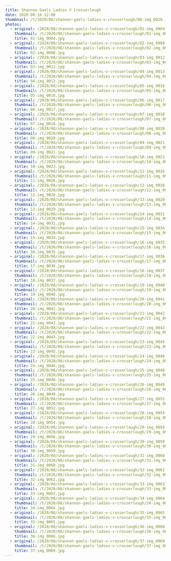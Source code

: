 ```yaml
---
title: Shannon Gaels Ladies V Crosserlough
date: 2020-08-16 12:00
thumbnail: /t/2020/08/shannon-gaels-ladies-v-crosserlough/08-img_0020.jpg
photos:
  - original: /2020/08/shannon-gaels-ladies-v-crosserlough/01-img_0004.jpg
    thumbnail: /t/2020/08/shannon-gaels-ladies-v-crosserlough/01-img_0004.jpg
    title: 01-img_0004.jpg
  - original: /2020/08/shannon-gaels-ladies-v-crosserlough/02-img_0008.jpg
    thumbnail: /t/2020/08/shannon-gaels-ladies-v-crosserlough/02-img_0008.jpg
    title: 02-img_0008.jpg
  - original: /2020/08/shannon-gaels-ladies-v-crosserlough/03-img_0012.jpg
    thumbnail: /t/2020/08/shannon-gaels-ladies-v-crosserlough/03-img_0012.jpg
    title: 03-img_0012.jpg
  - original: /2020/08/shannon-gaels-ladies-v-crosserlough/04-img_0013.jpg
    thumbnail: /t/2020/08/shannon-gaels-ladies-v-crosserlough/04-img_0013.jpg
    title: 04-img_0013.jpg
  - original: /2020/08/shannon-gaels-ladies-v-crosserlough/05-img_0016.jpg
    thumbnail: /t/2020/08/shannon-gaels-ladies-v-crosserlough/05-img_0016.jpg
    title: 05-img_0016.jpg
  - original: /2020/08/shannon-gaels-ladies-v-crosserlough/06-img_0017.jpg
    thumbnail: /t/2020/08/shannon-gaels-ladies-v-crosserlough/06-img_0017.jpg
    title: 06-img_0017.jpg
  - original: /2020/08/shannon-gaels-ladies-v-crosserlough/07-img_0018.jpg
    thumbnail: /t/2020/08/shannon-gaels-ladies-v-crosserlough/07-img_0018.jpg
    title: 07-img_0018.jpg
  - original: /2020/08/shannon-gaels-ladies-v-crosserlough/08-img_0020.jpg
    thumbnail: /t/2020/08/shannon-gaels-ladies-v-crosserlough/08-img_0020.jpg
    title: 08-img_0020.jpg
  - original: /2020/08/shannon-gaels-ladies-v-crosserlough/09-img_0021.jpg
    thumbnail: /t/2020/08/shannon-gaels-ladies-v-crosserlough/09-img_0021.jpg
    title: 09-img_0021.jpg
  - original: /2020/08/shannon-gaels-ladies-v-crosserlough/10-img_0023.jpg
    thumbnail: /t/2020/08/shannon-gaels-ladies-v-crosserlough/10-img_0023.jpg
    title: 10-img_0023.jpg
  - original: /2020/08/shannon-gaels-ladies-v-crosserlough/11-img_0026.jpg
    thumbnail: /t/2020/08/shannon-gaels-ladies-v-crosserlough/11-img_0026.jpg
    title: 11-img_0026.jpg
  - original: /2020/08/shannon-gaels-ladies-v-crosserlough/12-img_0028.jpg
    thumbnail: /t/2020/08/shannon-gaels-ladies-v-crosserlough/12-img_0028.jpg
    title: 12-img_0028.jpg
  - original: /2020/08/shannon-gaels-ladies-v-crosserlough/13-img_0029.jpg
    thumbnail: /t/2020/08/shannon-gaels-ladies-v-crosserlough/13-img_0029.jpg
    title: 13-img_0029.jpg
  - original: /2020/08/shannon-gaels-ladies-v-crosserlough/14-img_0031.jpg
    thumbnail: /t/2020/08/shannon-gaels-ladies-v-crosserlough/14-img_0031.jpg
    title: 14-img_0031.jpg
  - original: /2020/08/shannon-gaels-ladies-v-crosserlough/15-img_0034.jpg
    thumbnail: /t/2020/08/shannon-gaels-ladies-v-crosserlough/15-img_0034.jpg
    title: 15-img_0034.jpg
  - original: /2020/08/shannon-gaels-ladies-v-crosserlough/16-img_0035.jpg
    thumbnail: /t/2020/08/shannon-gaels-ladies-v-crosserlough/16-img_0035.jpg
    title: 16-img_0035.jpg
  - original: /2020/08/shannon-gaels-ladies-v-crosserlough/17-img_0036.jpg
    thumbnail: /t/2020/08/shannon-gaels-ladies-v-crosserlough/17-img_0036.jpg
    title: 17-img_0036.jpg
  - original: /2020/08/shannon-gaels-ladies-v-crosserlough/18-img_0037.jpg
    thumbnail: /t/2020/08/shannon-gaels-ladies-v-crosserlough/18-img_0037.jpg
    title: 18-img_0037.jpg
  - original: /2020/08/shannon-gaels-ladies-v-crosserlough/19-img_0040.jpg
    thumbnail: /t/2020/08/shannon-gaels-ladies-v-crosserlough/19-img_0040.jpg
    title: 19-img_0040.jpg
  - original: /2020/08/shannon-gaels-ladies-v-crosserlough/20-img_0041.jpg
    thumbnail: /t/2020/08/shannon-gaels-ladies-v-crosserlough/20-img_0041.jpg
    title: 20-img_0041.jpg
  - original: /2020/08/shannon-gaels-ladies-v-crosserlough/21-img_0042.jpg
    thumbnail: /t/2020/08/shannon-gaels-ladies-v-crosserlough/21-img_0042.jpg
    title: 21-img_0042.jpg
  - original: /2020/08/shannon-gaels-ladies-v-crosserlough/22-img_0043.jpg
    thumbnail: /t/2020/08/shannon-gaels-ladies-v-crosserlough/22-img_0043.jpg
    title: 22-img_0043.jpg
  - original: /2020/08/shannon-gaels-ladies-v-crosserlough/23-img_0045.jpg
    thumbnail: /t/2020/08/shannon-gaels-ladies-v-crosserlough/23-img_0045.jpg
    title: 23-img_0045.jpg
  - original: /2020/08/shannon-gaels-ladies-v-crosserlough/24-img_0046.jpg
    thumbnail: /t/2020/08/shannon-gaels-ladies-v-crosserlough/24-img_0046.jpg
    title: 24-img_0046.jpg
  - original: /2020/08/shannon-gaels-ladies-v-crosserlough/25-img_0048.jpg
    thumbnail: /t/2020/08/shannon-gaels-ladies-v-crosserlough/25-img_0048.jpg
    title: 25-img_0048.jpg
  - original: /2020/08/shannon-gaels-ladies-v-crosserlough/26-img_0049.jpg
    thumbnail: /t/2020/08/shannon-gaels-ladies-v-crosserlough/26-img_0049.jpg
    title: 26-img_0049.jpg
  - original: /2020/08/shannon-gaels-ladies-v-crosserlough/27-img_0052.jpg
    thumbnail: /t/2020/08/shannon-gaels-ladies-v-crosserlough/27-img_0052.jpg
    title: 27-img_0052.jpg
  - original: /2020/08/shannon-gaels-ladies-v-crosserlough/28-img_0054.jpg
    thumbnail: /t/2020/08/shannon-gaels-ladies-v-crosserlough/28-img_0054.jpg
    title: 28-img_0054.jpg
  - original: /2020/08/shannon-gaels-ladies-v-crosserlough/29-img_0056.jpg
    thumbnail: /t/2020/08/shannon-gaels-ladies-v-crosserlough/29-img_0056.jpg
    title: 29-img_0056.jpg
  - original: /2020/08/shannon-gaels-ladies-v-crosserlough/30-img_0059.jpg
    thumbnail: /t/2020/08/shannon-gaels-ladies-v-crosserlough/30-img_0059.jpg
    title: 30-img_0059.jpg
  - original: /2020/08/shannon-gaels-ladies-v-crosserlough/31-img_0060.jpg
    thumbnail: /t/2020/08/shannon-gaels-ladies-v-crosserlough/31-img_0060.jpg
    title: 31-img_0060.jpg
  - original: /2020/08/shannon-gaels-ladies-v-crosserlough/32-img_0062.jpg
    thumbnail: /t/2020/08/shannon-gaels-ladies-v-crosserlough/32-img_0062.jpg
    title: 32-img_0062.jpg
  - original: /2020/08/shannon-gaels-ladies-v-crosserlough/33-img_0063.jpg
    thumbnail: /t/2020/08/shannon-gaels-ladies-v-crosserlough/33-img_0063.jpg
    title: 33-img_0063.jpg
  - original: /2020/08/shannon-gaels-ladies-v-crosserlough/34-img_0064.jpg
    thumbnail: /t/2020/08/shannon-gaels-ladies-v-crosserlough/34-img_0064.jpg
    title: 34-img_0064.jpg
  - original: /2020/08/shannon-gaels-ladies-v-crosserlough/35-img_0065.jpg
    thumbnail: /t/2020/08/shannon-gaels-ladies-v-crosserlough/35-img_0065.jpg
    title: 35-img_0065.jpg
  - original: /2020/08/shannon-gaels-ladies-v-crosserlough/36-img_0066.jpg
    thumbnail: /t/2020/08/shannon-gaels-ladies-v-crosserlough/36-img_0066.jpg
    title: 36-img_0066.jpg
  - original: /2020/08/shannon-gaels-ladies-v-crosserlough/37-img_0069.jpg
    thumbnail: /t/2020/08/shannon-gaels-ladies-v-crosserlough/37-img_0069.jpg
    title: 37-img_0069.jpg
---
```

